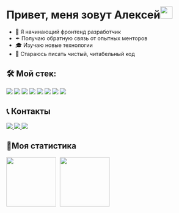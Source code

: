 <h1>Привет, меня зовут Алексей<img src="https://github.com/blackcater/blackcater/raw/main/images/Hi.gif" height="32"/></h1>

- 👋 Я начинающий фронтенд разработчик
- ✒ Получаю обратную связь от опытных менторов
- 🎓 Изучаю новые технологии
- 📖 Стараюсь писать чистый, читабельный код

<h2>🛠 Мой стек: </h2>

<p>
  <img src="https://img.shields.io/badge/Html-gray?style=for-the-badge&logo=HTML5&logoColor=red/">
  <img src="https://img.shields.io/badge/CSS-gray?style=for-the-badge&logo=CSS3&logoColor=orange/"> 
  <img src="https://img.shields.io/badge/JavaScript-gray?style=for-the-badge&logo=JavaScript&logoColor=/">
  <img src="https://img.shields.io/badge/React-gray?style=for-the-badge&logo=React&logoColor=/">
  <img src="https://img.shields.io/badge/Redux-gray?style=for-the-badge&logo=Redux&logoColor=/">
  <img src="https://img.shields.io/badge/Sass-gray?style=for-the-badge&logo=Sass&logoColor=/">
  <img src="https://img.shields.io/badge/Git-gray?style=for-the-badge&logo=Git&logoColor=/">
  <img src="https://img.shields.io/badge/Webpack-gray?style=for-the-badge&logo=Webpack&logoColor=/">
</p>

<h2>📞 Контакты</h2>

<p>
  <a href="https://t.me/alexbelkov/" target="blank">
    <img src="https://img.shields.io/badge/TG-gray?style=for-the-badge&logo=Telegram&logoColor=/"> 
  </a>
  <a href="mailto:lexabelco2013@yandex.ru" target="_blank">
    <img src="https://img.shields.io/badge/Mail-gray?style=for-the-badge&logo=Mail.Ru&logoColor=/">
  </a>
  <a href="https://vk.com/belcov9/" target="blank">
    <img src="https://img.shields.io/badge/VK-gray?style=for-the-badge&logo=VK&logoColor=/">
  </a>
</p>

<h2>🥇Моя статистика</h2>

<div>
  <a href="https://github-readme-stats.vercel.app/api?username=skoroxodtwo&hide=contribs&show_icons=true">
    <img  align="left" height="130" style="margin-right: 10px" src="https://github-readme-stats.vercel.app/api?username=skoroxodtwo&hide=contribs&show_icons=true" />
  </a>
  <a href="https://github-readme-stats.vercel.app/api/top-langs/?username=skoroxodtwo&layout=compact">
    <img align="left" height="130" src="https://github-readme-stats.vercel.app/api/top-langs/?username=skoroxodtwo&layout=compact" />
  </a>
</div>
